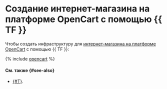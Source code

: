 # Создание интернет-магазина на платформе OpenCart с помощью {{ TF }}

Чтобы создать инфраструктуру для [интернет-магазина на платформе OpenCart](index.md) с помощью {{ TF }}:

{% include [opencart](../../../_tutorials/applied/opencart-terraform.md) %}

#### См. также {#see-also}

* [{#T}](console.md).